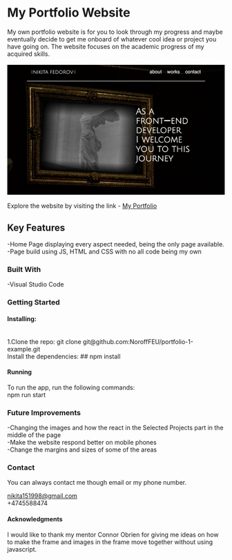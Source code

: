 <h1>My Portfolio Website</h1>

My own portfolio website is for you to look through my progress and maybe eventually decide to get me onboard of whatever cool idea or project you have going on. The website focuses on the academic progress of my acquired skills.
<br><br>
![Image of the upper part of the website](./images/portfolio-img.jpg)

Explore the website by visiting the link - [My Portfolio](https://nikitas-portfolio.netlify.app/)

<h2>Key Features</h2>
-Home Page displaying every aspect needed, being the only page available.
<br>
-Page build using JS, HTML and CSS with no all code being my own

<h3>Built With</h3>
-Visual Studio Code

<h3>Getting Started</h3>
<h4>Installing:</h4>
<br>
1.Clone the repo:
git clone git@github.com:NoroffFEU/portfolio-1-example.git
<br>
Install the dependencies:
##
<tab><tab>npm install

<h4>Running</h4>
To run the app, run the following commands:
<br>
npm run start

<h3>Future Improvements</h3>
-Changing the images and how the react in the Selected Projects part in the middle of the page
<br>
-Make the website respond better on mobile phones
<br>
-Change the margins and sizes of some of the areas

<h3>Contact</h3>
You can always contact me though email or my phone number.

nikita151998@gmail.com
<br>
+4745588474

<h4>Acknowledgments</h4>
I would like to thank my mentor Connor Obrien for giving me ideas on how to make the frame and images in the frame move together without using javascript.
